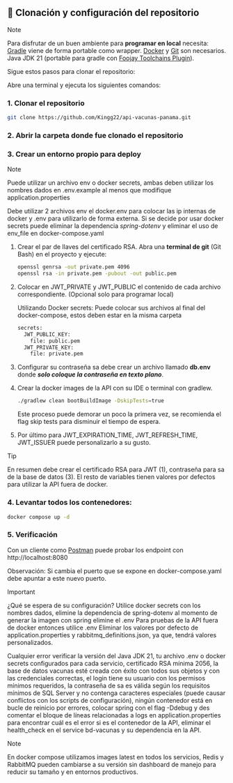 ## :wrench: Clonación y configuración del repositorio

> [!NOTE]
> Para disfrutar de un buen ambiente para **programar en local** necesita:
> [Gradle](https://gradle.org/) viene de forma portable como wrapper.
> [Docker](https://www.docker.com/) y [Git](https://git-scm.com/) son necesarios.
> Java JDK 21 (portable para gradle con [Foojay Toolchains Plugin](https://github.com/gradle/foojay-toolchains)).

Sigue estos pasos para clonar el repositorio:

Abre una terminal y ejecuta los siguientes comandos:

### 1. Clonar el repositorio

```bash
git clone https://github.com/Kingg22/api-vacunas-panama.git
```

### 2. Abrir la carpeta donde fue clonado el repositorio

### 3. Crear un entorno propio para deploy

> [!NOTE]
> Puede utilizar un archivo env o docker secrets, ambas deben utilizar los nombres dados en .env.example al menos que
> modifique application.properties
>
> Debe utilizar 2 archivos env el docker.env para colocar las ip internas de docker y .env para utilizarlo de forma
> externa.
> Si se decide por usar docker secrets puede eliminar la dependencia _spring-dotenv_ y eliminar el uso de env_file en
> docker-compose.yaml

1. Crear el par de llaves del certificado RSA. Abra una **terminal de git** (Git Bash) en el proyecto y ejecute:
    ``` bash
    openssl genrsa -out private.pem 4096
    openssl rsa -in private.pem -pubout -out public.pem
    ```
2. Colocar en JWT_PRIVATE y JWT_PUBLIC el contenido de cada archivo correspondiente. (Opcional solo para programar local)

   Utilizando Docker secrets: Puede colocar sus archivos al final del docker-compose, estos deben estar en la misma
   carpeta
    ``` dockerfile
    secrets:
      JWT_PUBLIC_KEY:
        file: public.pem
      JWT_PRIVATE_KEY:
        file: private.pem
    ```

3. Configurar su contraseña sa debe crear un archivo llamado **db.env** donde ***solo coloque la contraseña en texto plano***.
4. Crear la docker images de la API con su IDE o terminal con gradlew.

   ```bash
   ./gradlew clean bootBuildImage -DskipTests=true
   ```
   Este proceso puede demorar un poco la primera vez, se recomienda el flag skip tests para disminuir el tiempo de
   espera.
5. Por último para JWT_EXPIRATION_TIME, JWT_REFRESH_TIME, JWT_ISSUER puede personalizarlo a su gusto.

> [!TIP]
> En resumen debe crear el certificado RSA para JWT (1), contraseña para sa de la base de datos (3).
> El resto de variables tienen valores por defectos para utilizar la API fuera de docker.

### 4. Levantar todos los contenedores:

``` bash
docker compose up -d
```

### 5. Verificación

Con un cliente como [Postman](https://www.postman.com/) puede probar los endpoint con http://localhost:8080

Observación: Si cambia el puerto que se expone en docker-compose.yaml debe apuntar a este nuevo puerto.

> [!IMPORTANT]
> ¿Qué se espera de su configuración? Utilice docker secrets con los nombres dados, elimine la dependencia de
> spring-dotenv al momento de generar la imagen con spring elimine el .env Para pruebas de la API fuera de docker
> entonces utilice .env Eliminar los valores por defecto de application.properties y rabbitmq_definitions.json, ya que,
> tendrá valores personalizados.

Cualquier error verificar la versión del Java JDK 21, tu archivo .env o docker secrets configurados para cada servicio,
certificado RSA mínima 2056, la base de datos vacunas esté creada con éxito con todos sus objetos y con las credenciales
correctas, el login tiene su usuario con los permisos mínimos requeridos, la contraseña de sa es válida según los
requisitos mínimos de SQL Server y no contenga caracteres especiales (puede causar conflictos con los scripts de
configuración), ningún contenedor está en bucle de reinicio por errores, colocar spring con el flag -Ddebug y des
comentar el bloque de líneas relacionadas a logs en application.properties para encontrar cuál es el error si es el
contenedor de la API, eliminar el health_check en el service bd-vacunas y su dependencia en la API.

> [!NOTE]
> En docker compose utilizamos images latest en todos los servicios, Redis y RabbitMQ pueden cambiarse a su versión sin
> dashboard de manejo para reducir su tamaño y en entornos productivos.
